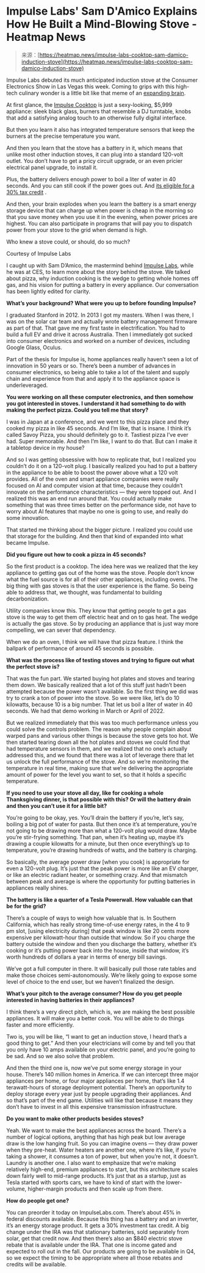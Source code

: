 <!--yml
category: 未分类
date: 2024-05-27 15:01:07
-->

# Impulse Labs' Sam D'Amico Explains How He Built a Mind-Blowing Stove - Heatmap News

> 来源：[https://heatmap.news/impulse-labs-cooktop-sam-damico-induction-stove](https://heatmap.news/impulse-labs-cooktop-sam-damico-induction-stove)

Impulse Labs debuted its much anticipated induction stove at the Consumer Electronics Show in Las Vegas this week. Coming to grips with this high-tech culinary wonder is a little bit like that meme of an [expanding brain](https://knowyourmeme.com/memes/galaxy-brain).

At first glance, the [Impulse Cooktop](https://www.impulselabs.com//#Product) is just a sexy-looking, $5,999 appliance: sleek black glass, burners that resemble a DJ turntable, knobs that add a satisfying analog touch to an otherwise fully digital interface.

But then you learn it also has integrated temperature sensors that keep the burners at the precise temperature you want.

And then you learn that the stove has a battery in it, which means that unlike most other induction stoves, it can plug into a standard 120-volt outlet. You don’t have to get a pricy circuit upgrade, or an even pricier electrical panel upgrade, to install it.

Plus, the battery delivers enough power to boil a liter of water in 40 seconds. And you can still cook if the power goes out. And [its eligible for a 30% tax credit](https://www.irs.gov/credits-deductions/residential-clean-energy-credit) .

And then, your brain explodes when you learn the battery is a smart energy storage device that can charge up when power is cheap in the morning so that you save money when you use it in the evening, when power prices are highest. You can also participate in programs that will pay you to dispatch power from your stove to the grid when demand is high.

Who knew a stove could, or should, do so much?

Courtesy of Impulse Labs

I caught up with Sam D’Amico, the mastermind behind [Impulse Labs](https://www.impulselabs.com/), while he was at CES, to learn more about the story behind the stove. We talked about pizza, why induction cooking is the wedge to getting whole homes off gas, and his vision for putting a battery in every appliance. Our conversation has been lightly edited for clarity.

**What’s your background? What were you up to before founding Impulse?**

I graduated Stanford in 2012\. In 2013 I got my masters. When I was there, I was on the solar car team and actually wrote battery management firmware as part of that. That gave me my first taste in electrification. You had to build a full EV and drive it across Australia. Then I immediately got sucked into consumer electronics and worked on a number of devices, including Google Glass, Oculus.

Part of the thesis for Impulse is, home appliances really haven’t seen a lot of innovation in 50 years or so. There’s been a number of advances in consumer electronics, so being able to take a lot of the talent and supply chain and experience from that and apply it to the appliance space is underleveraged.

**You were working on all these computer electronics, and then somehow you got interested in stoves. I understand it had something to do with making the perfect pizza. Could you tell me that story?**

I was in Japan at a conference, and we went to this pizza place and they cooked my pizza in like 45 seconds. And I’m like, that is insane. I think it’s called Savoy Pizza, you should definitely go to it. Tastiest pizza I’ve ever had. Super memorable. And then I’m like, I want to do that. But can I make it a tabletop device in my house?

And so I was getting obsessive with how to replicate that, but I realized you couldn’t do it on a 120-volt plug. I basically realized you had to put a battery in the appliance to be able to boost the power above what a 120 volt provides. All of the oven and smart appliance companies were really focused on AI and computer vision at that time, because they couldn’t innovate on the performance characteristics — they were topped out. And I realized this was an end run around that. You could actually make something that was three times better on the performance side, not have to worry about AI features that maybe no one is going to use, and really do some innovation.

That started me thinking about the bigger picture. I realized you could use that storage for the building. And then that kind of expanded into what became Impulse.

**Did you figure out how to cook a pizza in 45 seconds?**

So the first product is a cooktop. The idea here was we realized that the key appliance to getting gas out of the home was the stove. People don’t know what the fuel source is for all of their other appliances, including ovens. The big thing with gas stoves is that the user experience is the flame. So being able to address that, we thought, was fundamental to building decarbonization.

Utility companies know this. They know that getting people to get a gas stove is the way to get them off electric heat and on to gas heat. The wedge is actually the gas stove. So by producing an appliance that is just way more compelling, we can sever that dependency.

When we do an oven, I think we will have that pizza feature. I think the ballpark of performance of around 45 seconds is possible.

**What was the process like of testing stoves and trying to figure out what the perfect stove is?**

That was the fun part. We started buying hot plates and stoves and tearing them down. We basically realized that a lot of this stuff just hadn’t been attempted because the power wasn’t available. So the first thing we did was try to crank a ton of power into the stove. So we were like, let’s do 10 kilowatts, because 10 is a big number. That let us boil a liter of water in 40 seconds. We had that demo working in March or April of 2022\.

But we realized immediately that this was too much performance unless you could solve the controls problem. The reason why people complain about warped pans and various other things is because the stove gets too hot. We then started tearing down all the hot plates and stoves we could find that had temperature sensors in them, and we realized that no one’s actually addressed this, and we found that there was a lot of leverage there that let us unlock the full performance of the stove. And so we’re monitoring the temperature in real time, making sure that we’re delivering the appropriate amount of power for the level you want to set, so that it holds a specific temperature.

**If you need to use your stove all day, like for cooking a whole Thanksgiving dinner, is that possible with this? Or will the battery drain and then you can’t use it for a little bit?**

You’re going to be okay, yes. You’ll drain the battery if you’re, let’s say, boiling a big pot of water for pasta. But then once it’s at temperature, you’re not going to be drawing more than what a 120-volt plug would draw. Maybe you’re stir-frying something. That pan, when it’s heating up, maybe it’s drawing a couple kilowatts for a minute, but then once everything’s up to temperature, you’re drawing hundreds of watts, and the battery is charging.

So basically, the average power draw [when you cook] is appropriate for even a 120-volt plug. It’s just that the peak power is more like an EV charger, or like an electric radiant heater, or something crazy. And that mismatch between peak and average is where the opportunity for putting batteries in appliances really shines.

**The battery is like a quarter of a Tesla Powerwall. How valuable can that be for the grid?**

There’s a couple of ways to weigh how valuable that is. In Southern California, which has really strong time-of-use energy rates, in the 4 to 9 pm slot, [using electricity during] that peak window is like 20 cents more expensive per kilowatt-hour than outside that window. So if you charge the battery outside the window and then you discharge the battery, whether it’s cooking or it’s putting power back into the house, inside that window, it’s worth hundreds of dollars a year in terms of energy bill savings.

We’ve got a full computer in there. It will basically pull those rate tables and make those choices semi-autonomously. We’re likely going to expose some level of choice to the end user, but we haven’t finalized the design.

**What’s your pitch to the average consumer? How do you get people interested in having batteries in their appliances?**

I think there’s a very direct pitch, which is, we are making the best possible appliances. It will make you a better cook. You will be able to do things faster and more efficiently.

Two is, you will be like, “I want to get an induction stove, I heard that’s a good thing to get.” And then your electricians will come by and tell you that you only have 10 amps available on your electric panel, and you’re going to be sad. And so we also solve that problem.

And then the third one is, now we’ve put some energy storage in your house. There’s 140 million homes in America. If we can intercept three major appliances per home, or four major appliances per home, that’s like 1.4 terawatt-hours of storage deployment potential. There’s an opportunity to deploy storage every year just by people upgrading their appliances. And so that’s part of the end game. Utilities will like that because it means they don’t have to invest in all this expensive transmission infrastructure.

**Do you want to make other products besides stoves?**

Yeah. We want to make the best appliances across the board. There’s a number of logical options, anything that has high peak but low average draw is the low hanging fruit. So you can imagine ovens — they draw power when they pre-heat. Water heaters are another one, where it’s like, if you’re taking a shower, it consumes a ton of power, but when you’re not, it doesn’t. Laundry is another one. I also want to emphasize that we’re making relatively high-end, premium appliances to start, but this architecture scales down fairly well to mid-range products. It’s just that as a startup, just as Tesla started with sports cars, we have to kind of start with the lower-volume, higher-margin products and then scale up from there.

**How do people get one?**

You can preorder it today on ImpulseLabs.com. There’s about 45% in federal discounts available. Because this thing has a battery and an inverter, it’s an energy storage product. It gets a 30% investment tax credit. A big change under the IRA was that stationary batteries, sold separately from solar, get that credit now. And then there’s also an $840 electric stove rebate that is available under the IRA. That one is income gated and expected to roll out in the fall. Our products are going to be available in Q4, so we expect the timing to be appropriate where all those rebates and credits will be available.